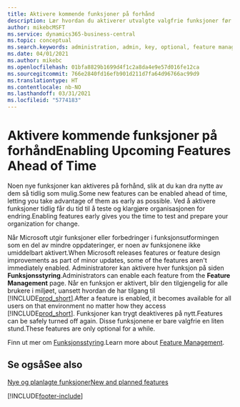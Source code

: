```yaml
---
title: Aktivere kommende funksjoner på forhånd
description: Lær hvordan du aktiverer utvalgte valgfrie funksjoner før de blir obligatoriske.
author: mikebcMSFT
ms.service: dynamics365-business-central
ms.topic: conceptual
ms.search.keywords: administration, admin, key, optional, feature management, early access, preview
ms.date: 04/01/2021
ms.author: mikebc
ms.openlocfilehash: 01bfa8829b1699d4f1c2a8da4e9e57d016fe12ca
ms.sourcegitcommit: 766e2840fd16efb901d211d7fa64d96766ac99d9
ms.translationtype: HT
ms.contentlocale: nb-NO
ms.lasthandoff: 03/31/2021
ms.locfileid: "5774183"
---
```

# <a name="enabling-upcoming-features-ahead-of-time"></a><span data-ttu-id="d2ded-103">Aktivere kommende funksjoner på forhånd</span><span class="sxs-lookup"><span data-stu-id="d2ded-103">Enabling Upcoming Features Ahead of Time</span></span>

<span data-ttu-id="d2ded-104">Noen nye funksjoner kan aktiveres på forhånd, slik at du kan dra nytte av dem så tidlig som mulig.</span><span class="sxs-lookup"><span data-stu-id="d2ded-104">Some new features can be enabled ahead of time, letting you take advantage of them as early as possible.</span></span> <span data-ttu-id="d2ded-105">Ved å aktivere funksjoner tidlig får du tid til å teste og klargjøre organisasjonen for endring.</span><span class="sxs-lookup"><span data-stu-id="d2ded-105">Enabling features early gives you the time to test and prepare your organization for change.</span></span>

<span data-ttu-id="d2ded-106">Når Microsoft utgir funksjoner eller forbedringer i funksjonsutformingen som en del av mindre oppdateringer, er noen av funksjonene ikke umiddelbart aktivert.</span><span class="sxs-lookup"><span data-stu-id="d2ded-106">When Microsoft releases features or feature design improvements as part of minor updates, some of the features aren't immediately enabled.</span></span> <span data-ttu-id="d2ded-107">Administratorer kan aktivere hver funksjon på siden **Funksjonsstyring**.</span><span class="sxs-lookup"><span data-stu-id="d2ded-107">Administrators can enable each feature from the **Feature Management** page.</span></span> <span data-ttu-id="d2ded-108">Når en funksjon er aktivert, blir den tilgjengelig for alle brukere i miljøet, uansett hvordan de har tilgang til [!INCLUDE[prod_short](includes/prod_short.md)].</span><span class="sxs-lookup"><span data-stu-id="d2ded-108">After a feature is enabled, it becomes available for all users on that environment no matter how they access [!INCLUDE[prod_short](includes/prod_short.md)].</span></span> <span data-ttu-id="d2ded-109">Funksjoner kan trygt deaktiveres på nytt.</span><span class="sxs-lookup"><span data-stu-id="d2ded-109">Features can be safely turned off again.</span></span> <span data-ttu-id="d2ded-110">Disse funksjonene er bare valgfrie en liten stund.</span><span class="sxs-lookup"><span data-stu-id="d2ded-110">These features are only optional for a while.</span></span>

<span data-ttu-id="d2ded-111">Finn ut mer om [Funksjonsstyring](/dynamics365/business-central/dev-itpro/administration/feature-management).</span><span class="sxs-lookup"><span data-stu-id="d2ded-111">Learn more about [Feature Management](/dynamics365/business-central/dev-itpro/administration/feature-management).</span></span>  

## <a name="see-also"></a><span data-ttu-id="d2ded-112">Se også</span><span class="sxs-lookup"><span data-stu-id="d2ded-112">See also</span></span>

[<span data-ttu-id="d2ded-113">Nye og planlagte funksjoner</span><span class="sxs-lookup"><span data-stu-id="d2ded-113">New and planned features</span></span>](/dynamics365-release-plan/2021wave1/)  


[!INCLUDE[footer-include](includes/footer-banner.md)]